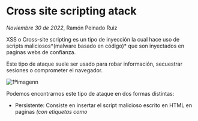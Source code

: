 # Cross site scripting atack
*Noviembre 30 de 2022*, Ramón Peinado Ruiz



XSS o Cross-site scripting es un tipo de inyección la cual hace uso de scripts maliciosos*(malware basado en código)* que son inyectados en paginas webs de confianza.

Este tipo de ataque suele ser usado para robar información, secuestrar sesiones o comprometer el navegador.

<img src="/img/1ºimagenn.png" alt="1ºimagenn"  />

Podemos encontrarnos este tipo de ataque en dos formas distintas:

- Persistente: Consiste en insertar el script malicioso escrito en HTML en paginas *(con etiquetas como <script> o <iframe>)*  en webs donde haya vulnerabilidades para hacerlo. 

​	

- Reflejada: Se trata de modificar valores que la web usa para pasar variables entre dos paginas, sin usar sesiones y se da cuando:
  - Hay un mensaje o una ruta en la URL del navegador (Mensaje de error...).
  - En una cookie.
  - En cualquier otra cabecera HTTP.
